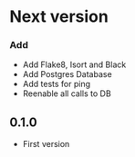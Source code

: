 # Next version

### Add
+ Add Flake8, Isort and Black
+ Add Postgres Database
+ Add tests for ping
+ Reenable all calls to DB

## 0.1.0
+ First version